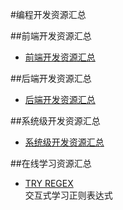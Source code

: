 #编程开发资源汇总

##前端开发资源汇总

+ [前端开发资源汇总](https://github.com/Harvey-he/Dev-Res/blob/master/Frontend-Dev-Res.md)  

##后端开发资源汇总

+ [后端开发资源汇总](https://github.com/Harvey-he/Dev-Res/blob/master/Backtend-Dev-Res.md)   

##系统级开发资源汇总

+ [系统级开发资源汇总](https://github.com/Harvey-he/Dev-Res/blob/master/System-Dev-Res.md)  

##在线学习资源汇总

+ [TRY REGEX](http://tryregex.com/)  
  交互式学习正则表达式

  
